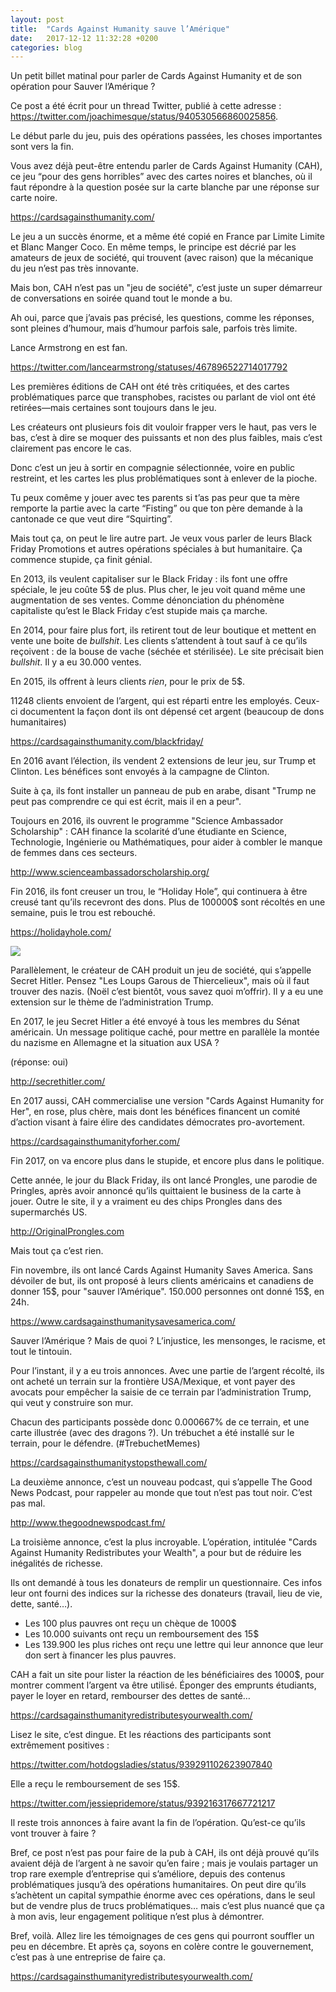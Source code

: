 ```yaml
---
layout: post
title:  "Cards Against Humanity sauve l’Amérique"
date:   2017-12-12 11:32:28 +0200
categories: blog
---
```


Un petit billet matinal pour parler de Cards Against Humanity et de son opération pour Sauver l’Amérique ?

Ce post a été écrit pour un thread Twitter, publié à cette adresse : <https://twitter.com/joachimesque/status/940530566860025856>.

Le début parle du jeu, puis des opérations passées, les choses importantes sont vers la fin.

Vous avez déjà peut-être entendu parler de Cards Against Humanity (CAH), ce jeu “pour des gens horribles” avec des cartes noires et blanches, où il faut répondre à la question posée sur la carte blanche par une réponse sur carte noire.

<https://cardsagainsthumanity.com/>

Le jeu a un succès énorme, et a même été copié en France par Limite Limite et Blanc Manger Coco.
En même temps, le principe est décrié par les amateurs de jeux de société, qui trouvent (avec raison) que la mécanique du jeu n’est pas très innovante.

Mais bon, CAH n’est pas un "jeu de société", c’est juste un super démarreur de conversations en soirée quand tout le monde a bu.

Ah oui, parce que j’avais pas précisé, les questions, comme les réponses, sont pleines d’humour, mais d’humour parfois sale, parfois très limite.

Lance Armstrong en est fan.

<https://twitter.com/lancearmstrong/statuses/467896522714017792>

Les premières éditions de CAH ont été très critiquées, et des cartes problématiques parce que transphobes, racistes ou parlant de viol ont été retirées—mais certaines sont toujours dans le jeu.

Les créateurs ont plusieurs fois dit vouloir frapper vers le haut, pas vers le bas, c’est à dire se moquer des puissants et non des plus faibles, mais c’est clairement pas encore le cas.

Donc c’est un jeu à sortir en compagnie sélectionnée, voire en public restreint, et les cartes les plus problématiques sont à enlever de la pioche.

Tu peux comême y jouer avec tes parents si t’as pas peur que ta mère remporte la partie avec la carte “Fisting” ou que ton père demande à la cantonade ce que veut dire “Squirting”.

Mais tout ça, on peut le lire autre part. Je veux vous parler de leurs Black Friday Promotions et autres opérations spéciales à but humanitaire. Ça commence stupide, ça finit génial.

En 2013, ils veulent capitaliser sur le Black Friday : ils font une offre spéciale, le jeu coûte 5$ de plus. Plus cher, le jeu voit quand même une augmentation de ses ventes.
Comme dénonciation du phénomène capitaliste qu’est le Black Friday c’est stupide mais ça marche.

En 2014, pour faire plus fort, ils retirent tout de leur boutique et mettent en vente une boite de *bullshit*. Les clients s’attendent à tout sauf à ce qu’ils reçoivent : de la bouse de vache (séchée et stérilisée).
Le site précisait bien *bullshit*.
Il y a eu 30.000 ventes.

En 2015, ils offrent à leurs clients *rien*, pour le prix de 5$.

11248 clients envoient de l’argent, qui est réparti entre les employés. Ceux-ci documentent la façon dont ils ont dépensé cet argent (beaucoup de dons humanitaires)

<https://cardsagainsthumanity.com/blackfriday/>

En 2016 avant l’élection, ils vendent 2 extensions de leur jeu, sur Trump et Clinton. Les bénéfices sont envoyés à la campagne de Clinton.

Suite à ça, ils font installer un panneau de pub en arabe, disant "Trump ne peut pas comprendre ce qui est écrit, mais il en a peur".

Toujours en 2016, ils ouvrent le programme "Science Ambassador Scholarship" : CAH finance la scolarité d’une étudiante en Science, Technologie, Ingénierie ou Mathématiques, pour aider à combler le manque de femmes dans ces secteurs.

<http://www.scienceambassadorscholarship.org/>

Fin 2016, ils font creuser un trou, le “Holiday Hole”, qui continuera à être creusé tant qu’ils recevront des dons. Plus de 100000$ sont récoltés en une semaine, puis le trou est rebouché.

<https://holidayhole.com/>

![](https://i.guim.co.uk/img/media/951fd202f74a8df78a57890fda5cfff4b574faf3/187_33_785_471/master/785.png?w=700&q=20&auto=format&usm=12&fit=max&dpr=2&s=c0fd8cc2ddb034282a07ce4519a5ce51)

Parallèlement, le créateur de CAH produit un jeu de société, qui s’appelle Secret Hitler. Pensez "Les Loups Garous de Thiercelieux", mais où il faut trouver des nazis. (Noël c’est bientôt, vous savez quoi m’offrir). Il y a eu une extension sur le thème de l’administration Trump.

En 2017, le jeu Secret Hitler a été envoyé à tous les membres du Sénat américain. Un message politique caché, pour mettre en parallèle la montée du nazisme en Allemagne et la situation aux USA ?

(réponse: oui)

<http://secrethitler.com/>

En 2017 aussi, CAH commercialise une version "Cards Against Humanity for Her", en rose, plus chère, mais dont les bénéfices financent un comité d’action visant à faire élire des candidates démocrates pro-avortement.

<https://cardsagainsthumanityforher.com/>

Fin 2017, on va encore plus dans le stupide, et encore plus dans le politique.

Cette année, le jour du Black Friday, ils ont lancé Prongles, une parodie de Pringles, après avoir annoncé qu’ils quittaient le business de la carte à jouer. Outre le site, il y a vraiment eu des chips Prongles dans des supermarchés US.

<http://OriginalProngles.com>

Mais tout ça c’est rien.  

Fin novembre, ils ont lancé Cards Against Humanity Saves America. Sans dévoiler de but, ils ont proposé à leurs clients américains et canadiens de donner 15$, pour "sauver l’Amérique".
150.000 personnes ont donné 15$, en 24h.

<https://www.cardsagainsthumanitysavesamerica.com/>

Sauver l’Amérique ? Mais de quoi ?
L’injustice, les mensonges, le racisme, et tout le tintouin.

Pour l’instant, il y a eu trois annonces. Avec une partie de l’argent récolté, ils ont acheté un terrain sur la frontière USA/Mexique, et vont payer des avocats pour empêcher la saisie de ce terrain par l’administration Trump, qui veut y construire son mur.

Chacun des participants possède donc 0.000667% de ce terrain, et une carte illustrée (avec des dragons ?). Un trébuchet a été installé sur le terrain, pour le défendre. (#TrebuchetMemes)

<https://cardsagainsthumanitystopsthewall.com/>

La deuxième annonce, c’est un nouveau podcast, qui s’appelle The Good News Podcast, pour rappeler au monde que tout n’est pas tout noir. C’est pas mal.

<http://www.thegoodnewspodcast.fm/>

La troisième annonce, c’est la plus incroyable. L’opération, intitulée "Cards Against Humanity Redistributes your Wealth", a pour but de réduire les inégalités de richesse.

Ils ont demandé à tous les donateurs de remplir un questionnaire. Ces infos leur ont fourni des indices sur la richesse des donateurs (travail, lieu de vie, dette, santé…).

- Les 100 plus pauvres ont reçu un chèque de 1000$
- Les 10.000 suivants ont reçu un remboursement des 15$
- Les 139.900 les plus riches ont reçu une lettre qui leur annonce que leur don sert à financer les plus pauvres.

CAH a fait un site pour lister la réaction de les bénéficiaires des 1000$, pour montrer comment l’argent va être utilisé. Éponger des emprunts étudiants, payer le loyer en retard, rembourser des dettes de santé…

<https://cardsagainsthumanityredistributesyourwealth.com/>

Lisez le site, c’est dingue.
Et les réactions des participants sont extrêmement positives :

<https://twitter.com/hotdogsladies/status/939291102623907840>

Elle a reçu le remboursement de ses 15$.

<https://twitter.com/jessiepridemore/status/939216317667721217>

Il reste trois annonces à faire avant la fin de l’opération. Qu’est-ce qu’ils vont trouver à faire ?

Bref, ce post n’est pas pour faire de la pub à CAH, ils ont déjà prouvé qu’ils avaient déjà de l’argent à ne savoir qu’en faire ; mais je voulais partager un trop rare exemple d’entreprise qui s’améliore, depuis des contenus problématiques jusqu’à des opérations humanitaires. On peut dire qu’ils s’achètent un capital sympathie énorme avec ces opérations, dans le seul but de vendre plus de trucs problématiques… mais c’est plus nuancé que ça à mon avis, leur engagement politique n’est plus à démontrer.

Bref, voilà. Allez lire les témoignages de ces gens qui pourront souffler un peu en décembre. Et après ça, soyons en colère contre le gouvernement, c’est pas à une entreprise de faire ça.

<https://cardsagainsthumanityredistributesyourwealth.com/>
